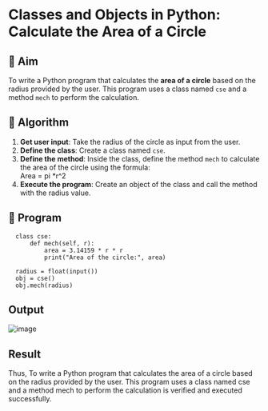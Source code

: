 # Classes and Objects in Python: Calculate the Area of a Circle

## 🎯 Aim
To write a Python program that calculates the **area of a circle** based on the radius provided by the user. This program uses a class named `cse` and a method `mech` to perform the calculation.

## 🧠 Algorithm
1. **Get user input**: Take the radius of the circle as input from the user.
2. **Define the class**: Create a class named `cse`.
3. **Define the method**: Inside the class, define the method `mech` to calculate the area of the circle using the formula:  
   Area = pi *r^2 
4. **Execute the program**: Create an object of the class and call the method with the radius value.

## 🧾 Program
      class cse:
          def mech(self, r):
              area = 3.14159 * r * r
              print("Area of the circle:", area)
      
      radius = float(input())
      obj = cse()
      obj.mech(radius)


## Output
![image](https://github.com/user-attachments/assets/5e558893-e5d3-4809-9392-42b64305e450)

## Result
Thus, To write a Python program that calculates the area of a circle based on the radius provided by the user. This program uses a class named cse and a method mech to perform the calculation is verified and executed successfully.

